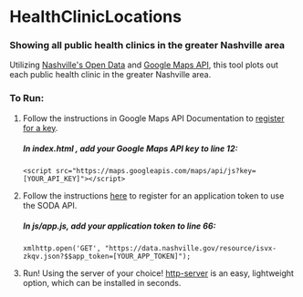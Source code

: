 # HealthClinicLocations

### Showing all public health clinics in the greater Nashville area

Utilizing [Nashville's Open Data](https://data.nashville.gov/) and [Google Maps API](https://developers.google.com/maps/documentation/javascript/), this tool plots out each public health clinic in the greater Nashville area.

### To Run:

1. Follow the instructions in Google Maps API Documentation to [register for a key](https://developers.google.com/maps/documentation/javascript/get-api-key).

    ##### In index.html , add your Google Maps API key to line 12:
    ```
    <script src="https://maps.googleapis.com/maps/api/js?key=[YOUR_API_KEY]"></script>
    ```

1. Follow the instructions [here](https://dev.socrata.com/register) to register for an application token to use the SODA API.
    ##### In js/app.js, add your application token to line 66:
    ```
    xmlhttp.open('GET', "https://data.nashville.gov/resource/isvx-zkqv.json?$$app_token=[YOUR_APP_TOKEN]");
    ```
1. Run! Using the server of your choice! [http-server](https://www.npmjs.com/package/http-server) is an easy, lightweight option, which can be installed in seconds.
